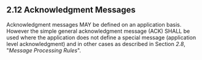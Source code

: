 ## 2.12 Acknowledgment Messages

Acknowledgment messages MAY be defined on an application basis. However the simple general acknowledgment message (ACK) SHALL be used where the application does not define a special message (application level acknowledgment) and in other cases as described in Section _2.8_, "_Message Processing Rules_".
